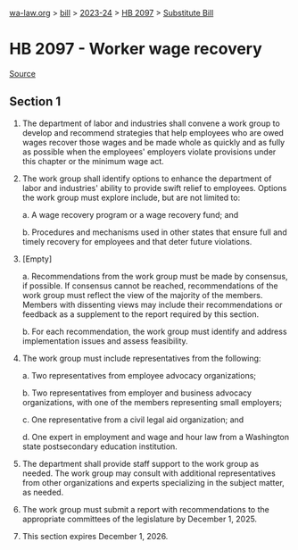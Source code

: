 [wa-law.org](/) > [bill](/bill/) > [2023-24](/bill/2023-24/) > [HB 2097](/bill/2023-24/hb/2097/) > [Substitute Bill](/bill/2023-24/hb/2097/S/)

# HB 2097 - Worker wage recovery

[Source](http://lawfilesext.leg.wa.gov/biennium/2023-24/Pdf/Bills/House%20Bills/2097-S.pdf)

## Section 1
1. The department of labor and industries shall convene a work group to develop and recommend strategies that help employees who are owed wages recover those wages and be made whole as quickly and as fully as possible when the employees' employers violate provisions under this chapter or the minimum wage act.

2. The work group shall identify options to enhance the department of labor and industries' ability to provide swift relief to employees. Options the work group must explore include, but are not limited to:

    a. A wage recovery program or a wage recovery fund; and

    b. Procedures and mechanisms used in other states that ensure full and timely recovery for employees and that deter future violations.

3. [Empty]

    a. Recommendations from the work group must be made by consensus, if possible. If consensus cannot be reached, recommendations of the work group must reflect the view of the majority of the members. Members with dissenting views may include their recommendations or feedback as a supplement to the report required by this section.

    b. For each recommendation, the work group must identify and address implementation issues and assess feasibility.

4. The work group must include representatives from the following:

    a. Two representatives from employee advocacy organizations;

    b. Two representatives from employer and business advocacy organizations, with one of the members representing small employers;

    c. One representative from a civil legal aid organization; and

    d. One expert in employment and wage and hour law from a Washington state postsecondary education institution.

5. The department shall provide staff support to the work group as needed. The work group may consult with additional representatives from other organizations and experts specializing in the subject matter, as needed.

6. The work group must submit a report with recommendations to the appropriate committees of the legislature by December 1, 2025.

7. This section expires December 1, 2026.
